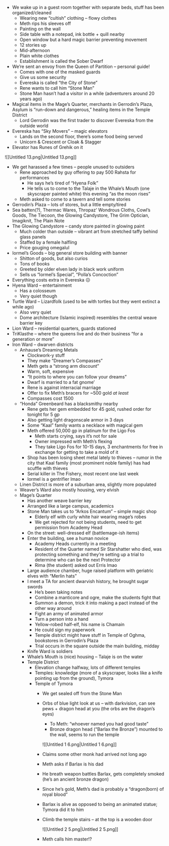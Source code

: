 - We wake up in a guest room together with separate beds, stuff has been organized/cleaned
    - Wearing new “cultish” clothing – flowy clothes
    - Meth rips his sleeves off
    - Painting on the wall
    - Side table with a notepad, ink bottle + quill nearby
    - Open window but a hard magic barrier preventing movement
    - 12 stories up
    - Mid-afternoon
    - Plain white clothes
    - Establishment is called the Sober Dwarf
- We’re sent an envoy from the Queen of Partition – personal guide!
    - Comes with one of the masked guards
    - Give us some security
    - Evereska is called “the City of Stone”
    - Rene wants to call him “Stone Man”
    - Stone Man hasn’t had a visitor in a while (adventurers around 20 years ago)
- Magical items in the Mage’s Quarter, merchants in Gerrodin’s Plaza, Asylum is “run-down and dangerous,” healing items in the Temple District
    - Lord Gerrodin was the first trader to discover Evereska from the outside world
- Evereska has “Sky Movers” – magic elevators
    - Lands on the second floor, there’s some food being served
    - Unicorn & Crescent or Cloak & Stagger
- Elevator has Runes of Grehik on it

![[Untitled 13.png|Untitled 13.png]]

- We get harassed a few times – people unused to outsiders
    - Rene approached by guy offering to pay 500 Rahsta for performances
        - He says he’s tired of “Hyena Folk”
        - He tells us to come to the Talaje in the Whale’s Mouth (one skyscraper painted white) this evening “as the moon rises”
    - Meth asked to come to a tavern and tell some stories
- Gerrodin’s Plaza – lots of stores, but a little empty/tired
- Sea batten(?), Thermac Wares, Thropaz’ Wondrous Cloths, Cowl’s Goods, The Tiecoon, the Glowing Candystore, The Grim Optician, Imagiknit, The Plain Note
- The Glowing Candystore – candy store painted in glowing paint
    - Much colder than outside – vibrant art from stretched taffy behind glass panels
    - Staffed by a female halfling
    - Price gouging omegalul
- Iormel’s Goods – big general store building with banner
    - Shitton of goods, but also curios
    - Tons of books
    - Greeted by older elven lady in black work uniform
    - Sells us “Iormel’s Special”, “Polla’s Concoction”
- Everything costs extra in Evereska ☹
- Hyena Ward – entertainment
    - Has a colosseum
    - Very quiet though
- Turtle Ward – Lizardfolk (used to be with tortles but they went extinct a while ago)
    - Also very quiet
    - Dome architecture (Islamic inspired) resembles the central weave barrier key
- Lion Ward – residential quarters, guards stationed
- TriKlasthe – where the queens live and do their business “for a generation or more”
- Iron Ward – dwarven districts
    - Anhause’s Dreaming Metals
        - Clockwork-y stuff
        - They make “Dreamer’s Compasses”
        - Meth gets a “strong arm discount”
        - Warm, soft, expensive
        - “It points to where you can follow your dreams”
        - Dwarf is married to a fat gnome’
        - Rene is against interracial marriage
        - Offer to fix Meth’s bracers for ~500 gold _at least_
        - Compasses cost 1500
    - “Honda” Greenbeard has a blacksmithy nearby
        - Rene gets her gem embedded for 45 gold, rushed order for tonight for 5 gp
        - Also getting light dragonscale armor in 3 days
        - Some “Kaal” family wants a necklace with magical gem
        - Meth offered 50,000 gp in platinum for the Ligo Fos
            - Meth starts crying, says it’s not for sale
            - Owner impressed with Meth’s flexing
            - They take Ligo Fos for 10-15 days, 3 enchantments for free in exchange for getting to take a mold of it
        - Shop has been losing sheet metal lately to thieves – rumor in the city that Kaal family (most prominent noble family) has had scuffle with thieves
        - Serial killer in The Fishery, most recent one last week
        - Iormel is a gentrifier lmao
    - Linen District is more of a suburban area, slightly more populated
    - Weaver’s Ward also mostly housing, very elvish
    - Mage’s Quarter
        - Has another weave barrier key
        - Arranged like a large campus, academics
        - Stone Man takes us to “Arkos Encantum” – simple magic shop
            - Elderly elf with curly white hair wearing mage’s robes
            - We get rejected for not being students, need to get permission from Academy Head
        - On the street: well-dressed elf (battlemage-ish items)
        - Enter the building, see a human novice
            - Academy Heads currently in a meeting
            - Resident of the Quarter named Sir Starshatter who died, was protecting something and they’re setting up a trial to determine who can be the next Protector
            - Rima (the student) asked out Erris lmao
        - Large audience chamber, huge raised platform with geriatric elves with “Merlin hats”
        - I meet a TA for ancient dwarvish history, he brought sugar swords
            - He’s been taking notes
            - Combine a manticore and ogre, make the students fight that
            - Summon a demon, trick it into making a pact instead of the other way around
            - Fight an army of animated armor
            - Turn a person into a hand
            - Yellow-robed half-elf, his name is Chamain
            - He could sign my paperwork
            - Temple district might have stuff in Temple of Oghma, bookstores in Gerrodin’s Plaza
            - Trial occurs in the square outside the main building, midday
        - Knife Ward is soldiers
        - Whale’s Mouth is (nice) housing – Talaje is on the water
        - Temple District
            - Elevation change halfway, lots of different temples
            - Temples: knowledge (more of a skyscraper, looks like a knife pointing up from the ground), Tymora
            - Temple of Tymora
                - We get sealed off from the Stone Man
                - Orbs of blue light look at us – with darkvision, can see pews + dragon head at you (the orbs are the dragon’s eyes)
                    
                    - To Meth: “whoever named you had good taste”
                    - Bronze dragon head (“Barlax the Bronze”) mounted to the wall, seems to run the temple
                    
                    ![[Untitled 1 6.png|Untitled 1 6.png]]
                    
                - Claims some other monk had arrived not long ago
                - Meth asks if Barlax is his dad
                - He breath weapon battles Barlax, gets completely smoked (he’s an ancient bronze dragon)
                - Since he’s gold, Meth’s dad is probably a “dragon(born) of royal blood”
                - Barlax is alive as opposed to being an animated statue; Tymora did it to him
                - Climb the temple stairs – at the top is a wooden door
                    
                    ![[Untitled 2 5.png|Untitled 2 5.png]]
                    
                - Meth calls him master!?